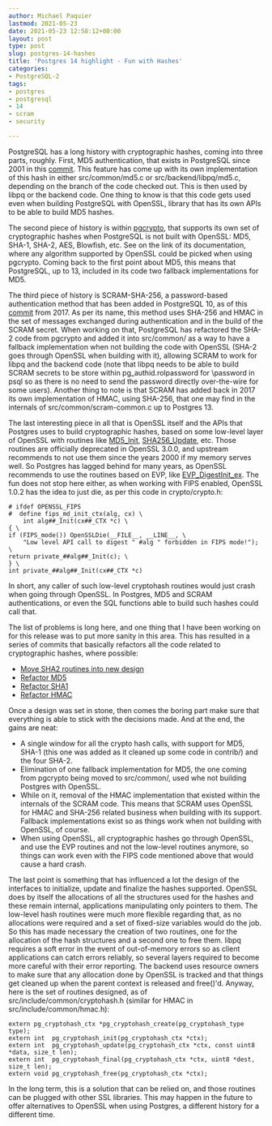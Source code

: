 ```yaml
---
author: Michael Paquier
lastmod: 2021-05-23
date: 2021-05-23 12:58:12+00:00
layout: post
type: post
slug: postgres-14-hashes
title: 'Postgres 14 highlight - Fun with Hashes'
categories:
- PostgreSQL-2
tags:
- postgres
- postgresql
- 14
- scram
- security

---
```


PostgreSQL has a long history with cryptographic hashes, coming into three
parts, roughly.  First, MD5 authentication, that exists in PostgreSQL since
2001 in this [commit](https://git.postgresql.org/gitweb/?p=postgresql.git;a=commit;h=38bb1abc).
This feature has come up with its own implementation of this hash in
either src/common/md5.c or src/backend/libpq/md5.c, depending on the branch
of the code checked out.  This is then used by libpq or the backend code.
One thing to know is that this code gets used even when building PostgreSQL
with OpenSSL, library that has its own APIs to be able to build MD5 hashes.

The second piece of history is within
[pgcrypto](https://www.postgresql.org/docs/devel/pgcrypto.html), that supports
its own set of cryptographic hashes when PostgreSQL is not built with OpenSSL:
MD5, SHA-1, SHA-2, AES, Blowfish, etc.  See on the link of its documentation,
where any algorithm supported by OpenSSL could be picked when using pgcrypto.
Coming back to the first point about MD5, this means that PostgreSQL, up to 13,
included in its code two fallback implementations for MD5.

The third piece of history is SCRAM-SHA-256, a password-based authentication
method that has been added in PostgreSQL 10, as of this
[commit](https://git.postgresql.org/gitweb/?p=postgresql.git;a=commit;h=818fd4a6)
from 2017.  As per its name, this method uses SHA-256 and HMAC in the set of
messages exchanged during authentication and in the build of the SCRAM secret.
When working on that, PostgreSQL has refactored the SHA-2 code from pgcrypto
and added it into src/common/ as a way to have a fallback implementation when
not building the code with OpenSSL (SHA-2 goes through OpenSSL when building
with it), allowing SCRAM to work for libpq and the backend code (note that
libpq needs to be able to build SCRAM secrets to be store within
pg\_authid.rolpassword for \password in psql so as there is no need to send
the password directly over-the-wire for some users).  Another thing to note
is that SCRAM has added back in 2017 its own implementation of HMAC, using
SHA-256, that one may find in the internals of src/common/scram-common.c up
to Postgres 13.

The last interesting piece in all that is OpenSSL itself and the APIs that
Postgres uses to build cryptographic hashes, based on some low-level layer
of OpenSSL with routines like
[MD5\_Init](https://www.openssl.org/docs/man1.0.2/man3/MD5_Init.html),
[SHA256\_Update](https://www.openssl.org/docs/manmaster/man3/SHA256_Update.html),
etc.  Those routines are officially deprecated in OpenSSL 3.0.0, and upstream
recommends to not use them since the years 2000 if my memory serves well.
So Postgres has lagged behind for many years, as OpenSSL recommends to use the
routines based on EVP, like
[EVP\_DigestInit\_ex](https://www.openssl.org/docs/manmaster/man3/EVP_DigestInit_ex.html).
The fun does not stop here either, as when working with FIPS enabled,
OpenSSL 1.0.2 has the idea to just die, as per this code in crypto/crypto.h:

    # ifdef OPENSSL_FIPS
    #  define fips_md_init_ctx(alg, cx) \
        int alg##_Init(cx##_CTX *c) \
    { \
    if (FIPS_mode()) OpenSSLDie(__FILE__, __LINE__, \
        "Low level API call to digest " #alg " forbidden in FIPS mode!"); \
    return private_##alg##_Init(c); \
    } \
    int private_##alg##_Init(cx##_CTX *c)

In short, any caller of such low-level cryptohash routines would just crash
when going through OpenSSL.  In Postgres, MD5 and SCRAM authentications,
or even the SQL functions able to build such hashes could call that.

The list of problems is long here, and one thing that I have been working
on for this release was to put more sanity in this area.  This has resulted
in a series of commits that basically refactors all the code related to
cryptographic hashes, where possible:

  * [Move SHA2 routines into new design](https://git.postgresql.org/gitweb/?p=postgresql.git;a=commit;h=87ae969)
  * [Refactor MD5](https://git.postgresql.org/gitweb/?p=postgresql.git;a=commit;h=b67b57a)
  * [Refactor SHA1](https://git.postgresql.org/gitweb/?p=postgresql.git;a=commit;h=a8ed6bb)
  * [Refactor HMAC](https://git.postgresql.org/gitweb/?p=postgresql.git;a=commit;h=e6bdfd9)

Once a design was set in stone, then comes the boring part make sure that
everything is able to stick with the decisions made.  And at the end, the
gains are neat:

  * A single window for all the crypto hash calls, with support for MD5,
  SHA-1 (this one was added as it cleaned up some code in contrib/) and
  the four SHA-2.
  * Elimination of one fallback implementation for MD5, the one coming
  from pgcrypto being moved to src/common/, used whe not building Postgres
  with OpenSSL.
  * While on it, removal of the HMAC implementation that existed within
  the internals of the SCRAM code.  This means that SCRAM uses OpenSSL
  for HMAC and SHA-256 related business when building with its support.
  Fallback implementations exist so as things work when not building with
  OpenSSL, of course.
  * When using OpenSSL, all cryptographic hashes go through OpenSSL, and
  use the EVP routines and not the low-level routines anymore, so things
  can work even with the FIPS code mentioned above that would cause a
  hard crash.

The last point is something that has influenced a lot the design of the
interfaces to initialize, update and finalize the hashes supported.
OpenSSL does by itself the allocations of all the structures used for the
hashes and these remain internal, applications manipulating only pointers to
them.  The low-level hash routines were much more flexible regarding that,
as no allocations were required and a set of fixed-size variables would
do the job.  So this has made necessary the creation of two routines, one
for the allocation of the hash structures and a second one to free them.
libpq requires a soft error in the event of out-of-memory errors so as
client applications can catch errors reliably, so several layers required
to become more careful with their error reporting.  The backend uses
resource owners to make sure that any allocation done by OpenSSL is
tracked and that things get cleaned up when the parent context is released
and free()'d.  Anyway, here is the set of routines designed, as of
src/include/common/cryptohash.h (similar for HMAC in
src/include/common/hmac.h):

    extern pg_cryptohash_ctx *pg_cryptohash_create(pg_cryptohash_type type);
    extern int  pg_cryptohash_init(pg_cryptohash_ctx *ctx);
    extern int  pg_cryptohash_update(pg_cryptohash_ctx *ctx, const uint8 *data, size_t len);
    extern int  pg_cryptohash_final(pg_cryptohash_ctx *ctx, uint8 *dest, size_t len);
    extern void pg_cryptohash_free(pg_cryptohash_ctx *ctx);

In the long term, this is a solution that can be relied on, and those
routines can be plugged with other SSL libraries.  This may happen in
the future to offer alternatives to OpenSSL when using Postgres, a
different history for a different time.
